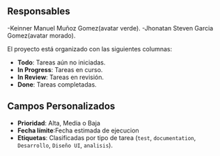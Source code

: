 ## Responsables
-Keinner Manuel Muñoz Gomez(avatar verde).
-Jhonatan Steven Garcia Gomez(avatar morado).

El proyecto está organizado con las siguientes columnas:

- **Todo**: Tareas aún no iniciadas.
- **In Progress**: Tareas en curso.
- **In Review**: Tareas en revisión.
- **Done**: Tareas completadas.

## Campos Personalizados
- **Prioridad**: Alta, Media o Baja
- **Fecha límite**:Fecha estimada de ejecucion
- **Etiquetas**: Clasificadas por tipo de tarea (`test`, `documentation`, `Desarrollo`, `Diseño UI`, `analisis`).

  
